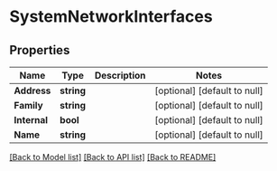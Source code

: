 # SystemNetworkInterfaces

## Properties
Name | Type | Description | Notes
------------ | ------------- | ------------- | -------------
**Address** | **string** |  | [optional] [default to null]
**Family** | **string** |  | [optional] [default to null]
**Internal** | **bool** |  | [optional] [default to null]
**Name** | **string** |  | [optional] [default to null]

[[Back to Model list]](../README.md#documentation-for-models) [[Back to API list]](../README.md#documentation-for-api-endpoints) [[Back to README]](../README.md)

